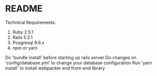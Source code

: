 # README

Technical Requirements:
1. Ruby 2.5.1
2. Rails 5.2.1
3. Posgresql 9.6.x
4. npm or yarn

Do 'bundle install' before starting up rails server
Do changes on 'config/database.yml' to change your database configuration
Run 'yarn install' to install webpacker and front-end library
